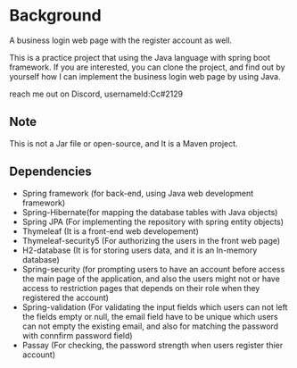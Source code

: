 # Background
A business login web page with the register account as  well.

This is a practice project that using the Java language with spring boot framework.  If you are interested, you can clone the project, and find out by yourself 
how I can implement the business login web page by using Java.

reach me out on Discord, usernameId:Cc#2129

## Note
This is not a Jar file or open-source, and It is a Maven project.

## Dependencies 
* Spring framework (for back-end, using Java web development framework)
* Spring-Hibernate(for mapping the database tables with Java objects)
* Spring JPA (For implementing the repository with spring entity objects)
* Thymeleaf (It is a front-end web developement)
* Thymeleaf-security5 (For authorizing the users in the front web page)
* H2-database (It is for storing users data, and it is an In-memory database)
* Spring-security (for prompting users to have an account before access the main page of the application, and also the users might not or have access to restriction pages
  that depends on their role when they registered the account)
* Spring-validation (For validating the input fields which users can not left the fields empty or null, the email field have to be unique which users can not
  empty the existing email, and also for matching the password with connfirm password field)
* Passay (For checking, the password strength when users register thier account)
